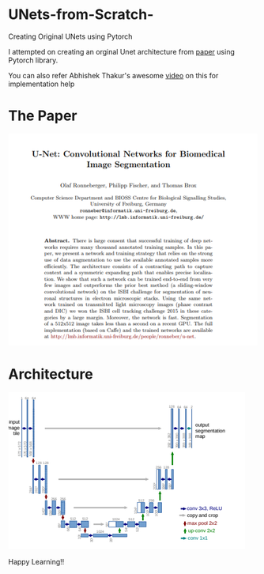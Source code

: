 # UNets-from-Scratch-
Creating Original UNets using Pytorch

I attempted on creating an orginal Unet architecture from [paper](https://arxiv.org/abs/1505.04597) using Pytorch library.

You can also refer Abhishek Thakur's awesome [video](https://www.youtube.com/watch?v=u1loyDCoGbE) on this for implementation help

# The Paper
![paper](Capture.PNG)

# Architecture
![model_layout](model_layout.PNG)

Happy Learning!!
